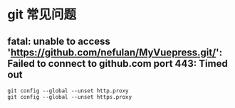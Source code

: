 

# git 常见问题
## fatal: unable to access 'https://github.com/nefulan/MyVuepress.git/': Failed to connect to github.com port 443: Timed out
```shell
git config --global --unset http.proxy
git config --global --unset https.proxy
```